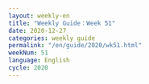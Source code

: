 ```yaml
---
layout: weekly-en
title: "Weekly Guide：Week 51"
date: 2020-12-27
categories: weekly guide
permalink: "/en/guide/2020/wk51.html"
weekNum: 51
language: English
cycle: 2020
---
```

